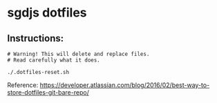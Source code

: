 # sgdjs dotfiles

## Instructions:

```shell
# Warning! This will delete and replace files. 
# Read carefully what it does.

./.dotfiles-reset.sh
```

Reference:
https://developer.atlassian.com/blog/2016/02/best-way-to-store-dotfiles-git-bare-repo/
